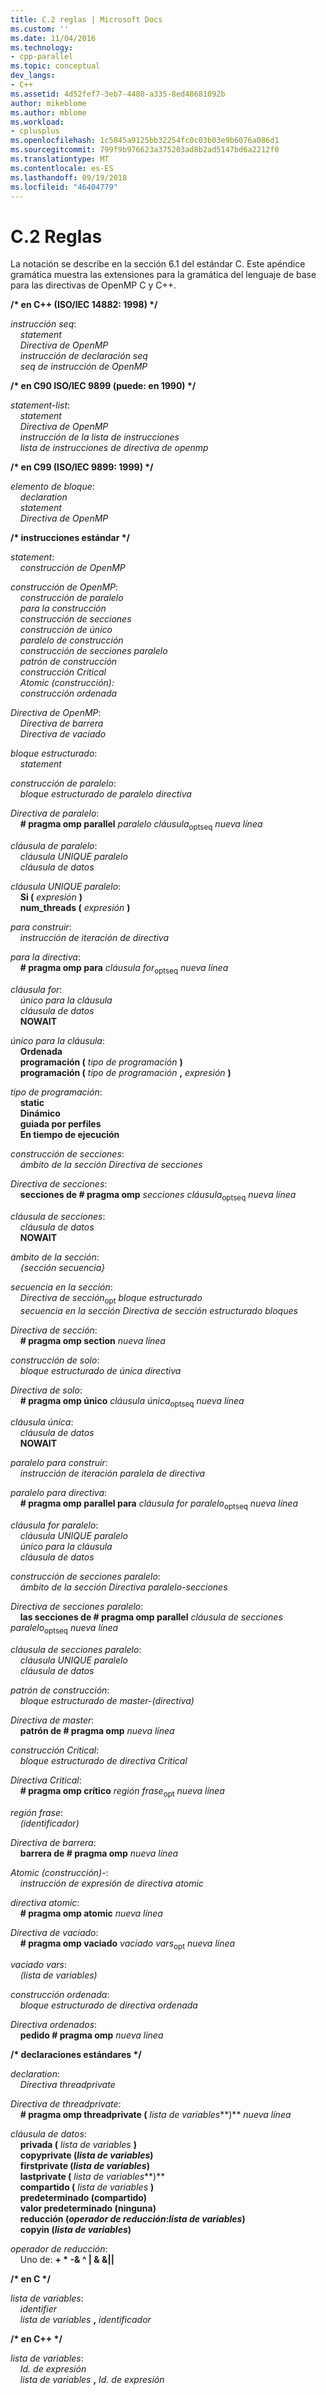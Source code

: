 ```yaml
---
title: C.2 reglas | Microsoft Docs
ms.custom: ''
ms.date: 11/04/2016
ms.technology:
- cpp-parallel
ms.topic: conceptual
dev_langs:
- C++
ms.assetid: 4d52fef7-3eb7-4480-a335-8ed48681092b
author: mikeblome
ms.author: mblome
ms.workload:
- cplusplus
ms.openlocfilehash: 1c5845a9125bb32254fc0c03b03e9b6076a086d1
ms.sourcegitcommit: 799f9b976623a375203ad8b2ad5147bd6a2212f0
ms.translationtype: MT
ms.contentlocale: es-ES
ms.lasthandoff: 09/19/2018
ms.locfileid: "46404779"
---
```

# <a name="c2-rules"></a>C.2 Reglas

La notación se describe en la sección 6.1 del estándar C. Este apéndice gramática muestra las extensiones para la gramática del lenguaje de base para las directivas de OpenMP C y C++.

**/\* en C++ (ISO/IEC 14882: 1998) \*/**

*instrucción seq*:<br/>
&nbsp;&nbsp;&nbsp;&nbsp;*statement*<br/>
&nbsp;&nbsp;&nbsp;&nbsp;*Directiva de OpenMP*<br/>
&nbsp;&nbsp;&nbsp;&nbsp;*instrucción de declaración seq*<br/>
&nbsp;&nbsp;&nbsp;&nbsp;*seq de instrucción de OpenMP*

**/\* en C90 ISO/IEC 9899 (puede: en 1990) \*/**

*statement-list*:<br/>
&nbsp;&nbsp;&nbsp;&nbsp;*statement*<br/>
&nbsp;&nbsp;&nbsp;&nbsp;*Directiva de OpenMP*<br/>
&nbsp;&nbsp;&nbsp;&nbsp;*instrucción de la lista de instrucciones*<br/>
&nbsp;&nbsp;&nbsp;&nbsp;*lista de instrucciones de directiva de openmp*

**/\* en C99 (ISO/IEC 9899: 1999) \*/**

*elemento de bloque*:<br/>
&nbsp;&nbsp;&nbsp;&nbsp;*declaration*<br/>
&nbsp;&nbsp;&nbsp;&nbsp;*statement*<br/>
&nbsp;&nbsp;&nbsp;&nbsp;*Directiva de OpenMP*

**/\* instrucciones estándar \*/**

*statement*:<br/>
&nbsp;&nbsp;&nbsp;&nbsp;*construcción de OpenMP*

*construcción de OpenMP*:<br/>
&nbsp;&nbsp;&nbsp;&nbsp;*construcción de paralelo*<br/>
&nbsp;&nbsp;&nbsp;&nbsp;*para la construcción*<br/>
&nbsp;&nbsp;&nbsp;&nbsp;*construcción de secciones*<br/>
&nbsp;&nbsp;&nbsp;&nbsp;*construcción de único*<br/>
&nbsp;&nbsp;&nbsp;&nbsp;*paralelo de construcción*<br/>
&nbsp;&nbsp;&nbsp;&nbsp;*construcción de secciones paralelo*<br/>
&nbsp;&nbsp;&nbsp;&nbsp;*patrón de construcción*<br/>
&nbsp;&nbsp;&nbsp;&nbsp;*construcción Critical*<br/>
&nbsp;&nbsp;&nbsp;&nbsp;*Atomic (construcción):*<br/>
&nbsp;&nbsp;&nbsp;&nbsp;*construcción ordenada*

*Directiva de OpenMP*:<br/>
&nbsp;&nbsp;&nbsp;&nbsp;*Directiva de barrera*<br/>
&nbsp;&nbsp;&nbsp;&nbsp;*Directiva de vaciado*

*bloque estructurado*:<br/>
&nbsp;&nbsp;&nbsp;&nbsp;*statement*

*construcción de paralelo*:<br/>
&nbsp;&nbsp;&nbsp;&nbsp;*bloque estructurado de paralelo directiva*

*Directiva de paralelo*:<br/>
&nbsp;&nbsp;&nbsp;&nbsp;**# pragma omp parallel** *paralelo cláusula*<sub>optseq</sub> *nueva línea*

*cláusula de paralelo*:<br/>
&nbsp;&nbsp;&nbsp;&nbsp;*cláusula UNIQUE paralelo*<br/>
&nbsp;&nbsp;&nbsp;&nbsp;*cláusula de datos*

*cláusula UNIQUE paralelo*:<br/>
&nbsp;&nbsp;&nbsp;&nbsp;**Si (** *expresión* **)**<br/>
&nbsp;&nbsp;&nbsp;&nbsp;**num_threads (** *expresión* **)**

*para construir*:<br/>
&nbsp;&nbsp;&nbsp;&nbsp;*instrucción de iteración de directiva*

*para la directiva*:<br/>
&nbsp;&nbsp;&nbsp;&nbsp;**# pragma omp para** *cláusula for*<sub>optseq</sub> *nueva línea*

*cláusula for*:<br/>
&nbsp;&nbsp;&nbsp;&nbsp;*único para la cláusula*<br/>
&nbsp;&nbsp;&nbsp;&nbsp;*cláusula de datos*<br/>
&nbsp;&nbsp;&nbsp;&nbsp;**NOWAIT**

*único para la cláusula*:<br/>
&nbsp;&nbsp;&nbsp;&nbsp;**Ordenada**<br/>
&nbsp;&nbsp;&nbsp;&nbsp;**programación (** *tipo de programación* **)**<br/>
&nbsp;&nbsp;&nbsp;&nbsp;**programación (** *tipo de programación* **,** *expresión* **)**

*tipo de programación*:<br/>
&nbsp;&nbsp;&nbsp;&nbsp;**static**<br/>
&nbsp;&nbsp;&nbsp;&nbsp;**Dinámico**<br/>
&nbsp;&nbsp;&nbsp;&nbsp;**guiada por perfiles**<br/>
&nbsp;&nbsp;&nbsp;&nbsp;**En tiempo de ejecución**

*construcción de secciones*:<br/>
&nbsp;&nbsp;&nbsp;&nbsp;*ámbito de la sección Directiva de secciones*

*Directiva de secciones*:<br/>
&nbsp;&nbsp;&nbsp;&nbsp;**secciones de # pragma omp** *secciones cláusula*<sub>optseq</sub> *nueva línea*

*cláusula de secciones*:<br/>
&nbsp;&nbsp;&nbsp;&nbsp;*cláusula de datos*<br/>
&nbsp;&nbsp;&nbsp;&nbsp;**NOWAIT**

*ámbito de la sección*:<br/>
&nbsp;&nbsp;&nbsp;&nbsp;*{sección secuencia}*

*secuencia en la sección*:<br/>
&nbsp;&nbsp;&nbsp;&nbsp;*Directiva de sección*<sub>opt</sub> *bloque estructurado*<br/>
&nbsp;&nbsp;&nbsp;&nbsp;*secuencia en la sección Directiva de sección estructurado bloques*

*Directiva de sección*:<br/>
&nbsp;&nbsp;&nbsp;&nbsp;**# pragma omp section** *nueva línea*

*construcción de solo*:<br/>
&nbsp;&nbsp;&nbsp;&nbsp;*bloque estructurado de única directiva*

*Directiva de solo*:<br/>
&nbsp;&nbsp;&nbsp;&nbsp;**# pragma omp único** *cláusula única*<sub>optseq</sub> *nueva línea*

*cláusula única*:<br/>
&nbsp;&nbsp;&nbsp;&nbsp;*cláusula de datos*<br/>
&nbsp;&nbsp;&nbsp;&nbsp;**NOWAIT**

*paralelo para construir*:<br/>
&nbsp;&nbsp;&nbsp;&nbsp;*instrucción de iteración paralela de directiva*

*paralelo para directiva*:<br/>
&nbsp;&nbsp;&nbsp;&nbsp;**# pragma omp parallel para** *cláusula for paralelo*<sub>optseq</sub> *nueva línea*

*cláusula for paralelo*:<br/>
&nbsp;&nbsp;&nbsp;&nbsp;*cláusula UNIQUE paralelo*<br/>
&nbsp;&nbsp;&nbsp;&nbsp;*único para la cláusula*<br/>
&nbsp;&nbsp;&nbsp;&nbsp;*cláusula de datos*

*construcción de secciones paralelo*:<br/>
&nbsp;&nbsp;&nbsp;&nbsp;*ámbito de la sección Directiva paralelo-secciones*

*Directiva de secciones paralelo*:<br/>
&nbsp;&nbsp;&nbsp;&nbsp;**las secciones de # pragma omp parallel** *cláusula de secciones paralelo*<sub>optseq</sub> *nueva línea*

*cláusula de secciones paralelo*:<br/>
&nbsp;&nbsp;&nbsp;&nbsp;*cláusula UNIQUE paralelo*<br/>
&nbsp;&nbsp;&nbsp;&nbsp;*cláusula de datos*

*patrón de construcción*:<br/>
&nbsp;&nbsp;&nbsp;&nbsp;*bloque estructurado de master-(directiva)*

*Directiva de master*:<br/>
&nbsp;&nbsp;&nbsp;&nbsp;**patrón de # pragma omp** *nueva línea*

*construcción Critical*:<br/>
&nbsp;&nbsp;&nbsp;&nbsp;*bloque estructurado de directiva Critical*

*Directiva Critical*:<br/>
&nbsp;&nbsp;&nbsp;&nbsp;**# pragma omp crítico** *región frase*<sub>opt</sub> *nueva línea*

*región frase*:<br/>
&nbsp;&nbsp;&nbsp;&nbsp;*(identificador)*

*Directiva de barrera*:<br/>
&nbsp;&nbsp;&nbsp;&nbsp;**barrera de # pragma omp** *nueva línea*

*Atomic (construcción)-*:<br/>
&nbsp;&nbsp;&nbsp;&nbsp;*instrucción de expresión de directiva atomic*

*directiva atomic*:<br/>
&nbsp;&nbsp;&nbsp;&nbsp;**# pragma omp atomic** *nueva línea*

*Directiva de vaciado*:<br/>
&nbsp;&nbsp;&nbsp;&nbsp;**# pragma omp vaciado** *vaciado vars*<sub>opt</sub> *nueva línea*

*vaciado vars*:<br/>
&nbsp;&nbsp;&nbsp;&nbsp;*(lista de variables)*

*construcción ordenada*:<br/>
&nbsp;&nbsp;&nbsp;&nbsp;*bloque estructurado de directiva ordenada*

*Directiva ordenados*:<br/>
&nbsp;&nbsp;&nbsp;&nbsp;**pedido # pragma omp** *nueva línea*

**/\* declaraciones estándares \*/**

*declaration*:<br/>
&nbsp;&nbsp;&nbsp;&nbsp;*Directiva threadprivate*

*Directiva de threadprivate*:<br/>
&nbsp;&nbsp;&nbsp;&nbsp;**# pragma omp threadprivate (** *lista de variables***)** *nueva línea* 

*cláusula de datos*:<br/>
&nbsp;&nbsp;&nbsp;&nbsp;**privada (** *lista de variables* **)**<br/>
&nbsp;&nbsp;&nbsp;&nbsp;**copyprivate (***lista de variables***)** <br/>
&nbsp;&nbsp;&nbsp;&nbsp;**firstprivate (***lista de variables***)** <br/>
&nbsp;&nbsp;&nbsp;&nbsp;**lastprivate (** *lista de variables***)** <br/>
&nbsp;&nbsp;&nbsp;&nbsp;**compartido (** *lista de variables* **)**<br/>
&nbsp;&nbsp;&nbsp;&nbsp;**predeterminado (compartido)**<br/>
&nbsp;&nbsp;&nbsp;&nbsp;**valor predeterminado (ninguna)**<br/>
&nbsp;&nbsp;&nbsp;&nbsp;**reducción (***operador de reducción***:***lista de variables***)** <br/>
&nbsp;&nbsp;&nbsp;&nbsp;**copyin (***lista de variables***)** 

*operador de reducción*:<br/>
&nbsp;&nbsp;&nbsp;&nbsp;Uno de:  **+  \* -& ^ &#124; & &&#124;&#124;**

**/\* en C \*/**

*lista de variables*:<br/>
&nbsp;&nbsp;&nbsp;&nbsp;*identifier*<br/>
&nbsp;&nbsp;&nbsp;&nbsp;*lista de variables* **,** *identificador*

**/\* en C++ \*/**

*lista de variables*:<br/>
&nbsp;&nbsp;&nbsp;&nbsp;*Id. de expresión*<br/>
&nbsp;&nbsp;&nbsp;&nbsp;*lista de variables* **,** *Id. de expresión*